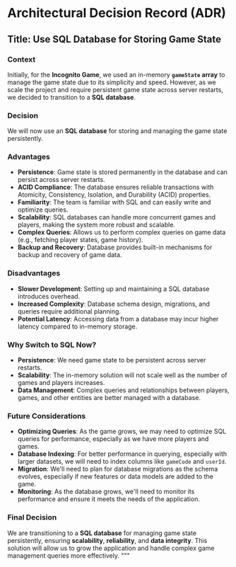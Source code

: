 # Architectural Decision Record (ADR)

## Title: Use SQL Database for Storing Game State

### **Context**
Initially, for the **Incognito Game**, we used an in-memory **`gameState` array** to manage the game state due to its simplicity and speed. However, as we scale the project and require persistent game state across server restarts, we decided to transition to a **SQL database**.

### **Decision**
We will now use an **SQL database** for storing and managing the game state persistently.

### **Advantages**
- **Persistence**: Game state is stored permanently in the database and can persist across server restarts.
- **ACID Compliance**: The database ensures reliable transactions with Atomicity, Consistency, Isolation, and Durability (ACID) properties.
- **Familiarity**: The team is familiar with SQL and can easily write and optimize queries.
- **Scalability**: SQL databases can handle more concurrent games and players, making the system more robust and scalable.
- **Complex Queries**: Allows us to perform complex queries on game data (e.g., fetching player states, game history).
- **Backup and Recovery**: Database provides built-in mechanisms for backup and recovery of game data.

### **Disadvantages**
- **Slower Development**: Setting up and maintaining a SQL database introduces overhead.
- **Increased Complexity**: Database schema design, migrations, and queries require additional planning.
- **Potential Latency**: Accessing data from a database may incur higher latency compared to in-memory storage.

### **Why Switch to SQL Now?**
- **Persistence**: We need game state to be persistent across server restarts.
- **Scalability**: The in-memory solution will not scale well as the number of games and players increases.
- **Data Management**: Complex queries and relationships between players, games, and other entities are better managed with a database.

### **Future Considerations**
- **Optimizing Queries**: As the game grows, we may need to optimize SQL queries for performance, especially as we have more players and games.
- **Database Indexing**: For better performance in querying, especially with larger datasets, we will need to index columns like `gameCode` and `userId`.
- **Migration**: We'll need to plan for database migrations as the schema evolves, especially if new features or data models are added to the game.
- **Monitoring**: As the database grows, we'll need to monitor its performance and ensure it meets the needs of the application.

### **Final Decision**
We are transitioning to a **SQL database** for managing game state persistently, ensuring **scalability**, **reliability**, and **data integrity**. This solution will allow us to grow the application and handle complex game management queries more effectively.
"""